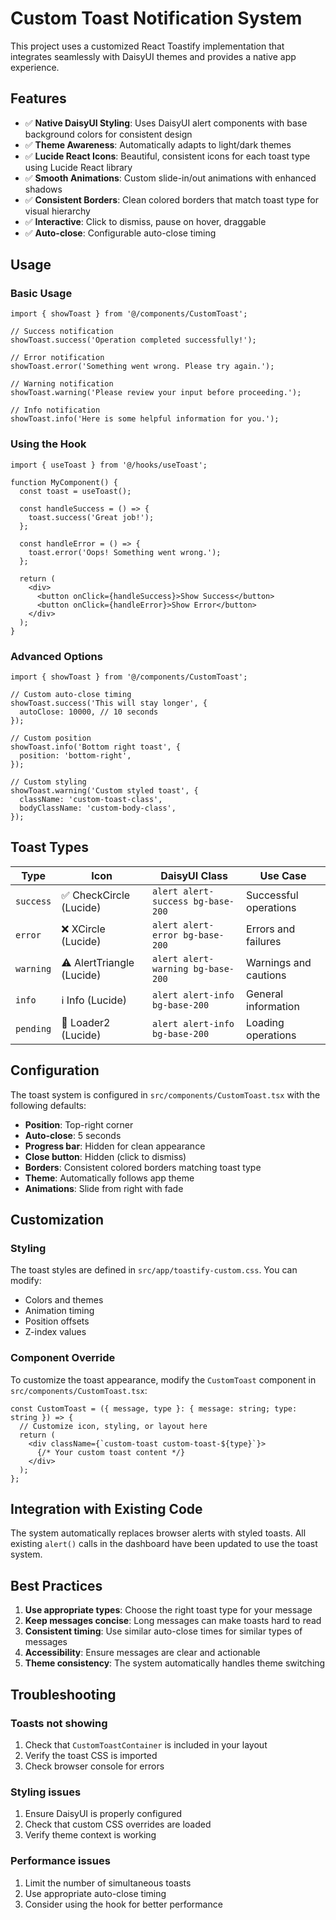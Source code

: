 # Custom Toast Notification System

This project uses a customized React Toastify implementation that integrates seamlessly with DaisyUI themes and provides a native app experience.

## Features

- ✅ **Native DaisyUI Styling**: Uses DaisyUI alert components with base background colors for consistent design
- ✅ **Theme Awareness**: Automatically adapts to light/dark themes
- ✅ **Lucide React Icons**: Beautiful, consistent icons for each toast type using Lucide React library
- ✅ **Smooth Animations**: Custom slide-in/out animations with enhanced shadows
- ✅ **Consistent Borders**: Clean colored borders that match toast type for visual hierarchy
- ✅ **Interactive**: Click to dismiss, pause on hover, draggable
- ✅ **Auto-close**: Configurable auto-close timing

## Usage

### Basic Usage

```tsx
import { showToast } from '@/components/CustomToast';

// Success notification
showToast.success('Operation completed successfully!');

// Error notification
showToast.error('Something went wrong. Please try again.');

// Warning notification
showToast.warning('Please review your input before proceeding.');

// Info notification
showToast.info('Here is some helpful information for you.');
```

### Using the Hook

```tsx
import { useToast } from '@/hooks/useToast';

function MyComponent() {
  const toast = useToast();

  const handleSuccess = () => {
    toast.success('Great job!');
  };

  const handleError = () => {
    toast.error('Oops! Something went wrong.');
  };

  return (
    <div>
      <button onClick={handleSuccess}>Show Success</button>
      <button onClick={handleError}>Show Error</button>
    </div>
  );
}
```

### Advanced Options

```tsx
import { showToast } from '@/components/CustomToast';

// Custom auto-close timing
showToast.success('This will stay longer', {
  autoClose: 10000, // 10 seconds
});

// Custom position
showToast.info('Bottom right toast', {
  position: 'bottom-right',
});

// Custom styling
showToast.warning('Custom styled toast', {
  className: 'custom-toast-class',
  bodyClassName: 'custom-body-class',
});
```

## Toast Types

| Type | Icon | DaisyUI Class | Use Case |
|------|------|----------------|----------|
| `success` | ✅ CheckCircle (Lucide) | `alert alert-success bg-base-200` | Successful operations |
| `error` | ❌ XCircle (Lucide) | `alert alert-error bg-base-200` | Errors and failures |
| `warning` | ⚠️ AlertTriangle (Lucide) | `alert alert-warning bg-base-200` | Warnings and cautions |
| `info` | ℹ️ Info (Lucide) | `alert alert-info bg-base-200` | General information |
| `pending` | 🔄 Loader2 (Lucide) | `alert alert-info bg-base-200` | Loading operations |

## Configuration

The toast system is configured in `src/components/CustomToast.tsx` with the following defaults:

- **Position**: Top-right corner
- **Auto-close**: 5 seconds
- **Progress bar**: Hidden for clean appearance
- **Close button**: Hidden (click to dismiss)
- **Borders**: Consistent colored borders matching toast type
- **Theme**: Automatically follows app theme
- **Animations**: Slide from right with fade

## Customization

### Styling

The toast styles are defined in `src/app/toastify-custom.css`. You can modify:

- Colors and themes
- Animation timing
- Position offsets
- Z-index values

### Component Override

To customize the toast appearance, modify the `CustomToast` component in `src/components/CustomToast.tsx`:

```tsx
const CustomToast = ({ message, type }: { message: string; type: string }) => {
  // Customize icon, styling, or layout here
  return (
    <div className={`custom-toast custom-toast-${type}`}>
      {/* Your custom toast content */}
    </div>
  );
};
```

## Integration with Existing Code

The system automatically replaces browser alerts with styled toasts. All existing `alert()` calls in the dashboard have been updated to use the toast system.

## Best Practices

1. **Use appropriate types**: Choose the right toast type for your message
2. **Keep messages concise**: Long messages can make toasts hard to read
3. **Consistent timing**: Use similar auto-close times for similar types of messages
4. **Accessibility**: Ensure messages are clear and actionable
5. **Theme consistency**: The system automatically handles theme switching

## Troubleshooting

### Toasts not showing

1. Check that `CustomToastContainer` is included in your layout
2. Verify the toast CSS is imported
3. Check browser console for errors

### Styling issues

1. Ensure DaisyUI is properly configured
2. Check that custom CSS overrides are loaded
3. Verify theme context is working

### Performance issues

1. Limit the number of simultaneous toasts
2. Use appropriate auto-close timing
3. Consider using the hook for better performance

